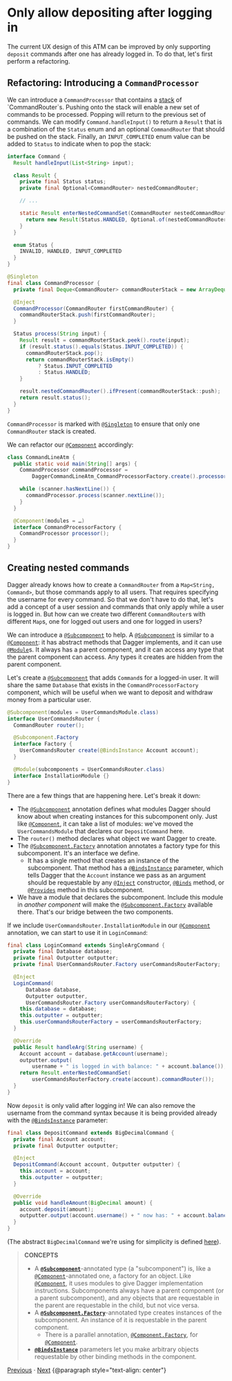 # Only allow depositing after logging in

The current UX design of this ATM can be improved by only supporting `deposit`
commands after one has already logged in. To do that, let's first perform a
refactoring.

## Refactoring: Introducing a `CommandProcessor`

We can introduce a `CommandProcessor` that contains a
[stack](https://en.wikipedia.org/wiki/Stack_\(abstract_data_type\)) of
`CommandRouter`s. Pushing onto the stack will enable a new set of commands to be
processed. Popping will return to the previous set of commands. We can modify
`Command.handleInput()` to return a `Result` that is a combination of the
`Status` enum and an optional `CommandRouter` that should be pushed on the
stack. Finally, an `INPUT_COMPLETED` enum value can be added to `Status` to
indicate when to pop the stack:

```java
interface Command {
  Result handleInput(List<String> input);

  class Result {
    private final Status status;
    private final Optional<CommandRouter> nestedCommandRouter;

    // ...

    static Result enterNestedCommandSet(CommandRouter nestedCommandRouter) {
      return new Result(Status.HANDLED, Optional.of(nestedCommandRouter));
    }
  }

  enum Status {
    INVALID, HANDLED, INPUT_COMPLETED
  }
}
```

```java
@Singleton
final class CommandProcessor {
  private final Deque<CommandRouter> commandRouterStack = new ArrayDeque<>();

  @Inject
  CommandProcessor(CommandRouter firstCommandRouter) {
    commandRouterStack.push(firstCommandRouter);
  }

  Status process(String input) {
    Result result = commandRouterStack.peek().route(input);
    if (result.status().equals(Status.INPUT_COMPLETED)) {
      commandRouterStack.pop();
      return commandRouterStack.isEmpty()
          ? Status.INPUT_COMPLETED
          : Status.HANDLED;
    }

    result.nestedCommandRouter().ifPresent(commandRouterStack::push);
    return result.status();
  }
}
```

`CommandProcessor` is marked with [`@Singleton`] to ensure that only one
`CommandRouter` stack is created.

We can refactor our [`@Component`] accordingly:

```java
class CommandLineAtm {
  public static void main(String[] args) {
    CommandProcessor commandProcessor =
        DaggerCommandLineAtm_CommandProcessorFactory.create().processor();

    while (scanner.hasNextLine()) {
      commandProcessor.process(scanner.nextLine());
    }
  }

  @Component(modules = …)
  interface CommandProcessorFactory {
    CommandProcessor processor();
  }
}
```

## Creating nested commands

Dagger already knows how to create a `CommandRouter` from a `Map<String,
Command>`, but those commands apply to all users. That requires specifying the
username for every command. So that we don't have to do that, let's add a
concept of a user session and commands that only apply while a user is logged
in. But how can we create two different `CommandRouter`s with different `Map`s,
one for logged out users and one for logged in users?

We can introduce a [`@Subcomponent`] to help. A [`@Subcomponent`] is similar to
a [`@Component`]: it has abstract methods that Dagger implements, and it can use
[`@Module`]s. It always has a parent component, and it can access any type that
the parent component can access. Any types it creates are hidden from the parent
component.

Let's create a [`@Subcomponent`] that adds `Command`s for a logged-in user. It
will share the same `Database` that exists in the `CommandProcessorFactory`
component, which will be useful when we want to deposit and withdraw money from
a particular user.

```java
@Subcomponent(modules = UserCommandsModule.class)
interface UserCommandsRouter {
  CommandRouter router();

  @Subcomponent.Factory
  interface Factory {
    UserCommandsRouter create(@BindsInstance Account account);
  }

  @Module(subcomponents = UserCommandsRouter.class)
  interface InstallationModule {}
}
```

There are a few things that are happening here. Let's break it down:

*   The [`@Subcomponent`] annotation defines what modules Dagger should know
    about when creating instances for this subcomponent only. Just like
    [`@Component`], it can take a list of modules: we've moved the
    `UserCommandsModule` that declares our `DepositCommand` here.
*   The `router()` method declares what object we want Dagger to create.
*   The [`@Subcomponent.Factory`] annotation annotates a factory type for this
    subcomponent. It's an interface we define.
    *   It has a single method that creates an instance of the subcomponent.
        That method has a [`@BindsInstance`] parameter, which tells Dagger that
        the `Account` instance we pass as an argument should be requestable by
        any [`@Inject`] constructor, [`@Binds`] method, or [`@Provides`] method
        in this subcomponent.
*   We have a module that declares the subcomponent. Include this module in
    _another component_ will make the [`@Subcomponent.Factory`] available there.
    That's our bridge between the two components.

If we include `UserCommandsRouter.InstallationModule` in our [`@Component`]
annotation, we can start to use it in `LoginCommand`:

```java
final class LoginCommand extends SingleArgCommand {
  private final Database database;
  private final Outputter outputter;
  private final UserCommandsRouter.Factory userCommandsRouterFactory;

  @Inject
  LoginCommand(
      Database database,
      Outputter outputter,
      UserCommandsRouter.Factory userCommandsRouterFactory) {
    this.database = database;
    this.outputter = outputter;
    this.userCommandsRouterFactory = userCommandsRouterFactory;
  }

  @Override
  public Result handleArg(String username) {
    Account account = database.getAccount(username);
    outputter.output(
        username + " is logged in with balance: " + account.balance());
    return Result.enterNestedCommandSet(
        userCommandsRouterFactory.create(account).commandRouter());
  }
}
```

Now `deposit` is only valid after logging in! We can also remove the username
from the command syntax because it is being provided already with the
[`@BindsInstance`] parameter:

```java
final class DepositCommand extends BigDecimalCommand {
  private final Account account;
  private final Outputter outputter;

  @Inject
  DepositCommand(Account account, Outputter outputter) {
    this.account = account;
    this.outputter = outputter;
  }

  @Override
  public void handleAmount(BigDecimal amount) {
    account.deposit(amount);
    outputter.output(account.username() + " now has: " + account.balance());
  }
}
```

(The abstract `BigDecimalCommand` we're using for simplicity is defined
[here][BigDecimalCommand]).

> **CONCEPTS**
>
> *   A **[`@Subcomponent`]**-annotated type (a "subcomponent") is, like a
>     [`@Component`]-annotated one, a factory for an object. Like
>     [`@Component`], it uses modules to give Dagger implementation
>     instructions. Subcomponents always have a parent component (or a parent
>     subcomponent), and any objects that are requestable in the parent are
>     requestable in the child, but not vice versa.
> *   A **[`@Subcomponent.Factory`]**-annotated type creates instances of the
>     subcomponent. An instance of it is requestable in the parent component.
>     *   There is a parallel annotation, [`@Component.Factory`], for
>         [`@Component`].
> *   **[`@BindsInstance`]** parameters let you make arbitrary objects
>     requestable by other binding methods in the component.

[Previous](09-maintaining-state) · [Next](11-withdraw-command)
{@paragraph style="text-align: center"}

[BigDecimalCommand]: https://github.com/google/dagger/tree/master/java/dagger/example/atm/BigDecimalCommand.java

[`@BindsInstance`]: https://dagger.dev/api/latest/dagger/BindsInstance.html
[`@Binds`]: https://dagger.dev/api/latest/dagger/Binds.html
[`@Component`]: https://dagger.dev/api/latest/dagger/Component.html
[`@Component.Factory`]: https://dagger.dev/api/latest/dagger/Component.Factory.html
[`@Inject`]: http://docs.oracle.com/javaee/7/api/javax/inject/Inject.html
[`@Module`]: https://dagger.dev/api/latest/dagger/Module.html
[`@Provides`]: https://dagger.dev/api/latest/dagger/Provides.html
[`@Singleton`]: http://docs.oracle.com/javaee/7/api/javax/inject/Inject.html
[`@Subcomponent`]: https://dagger.dev/api/latest/dagger/Subcomponent.html
[`@Subcomponent.Factory`]: https://dagger.dev/api/latest/dagger/Subcomponent.Factory.html
